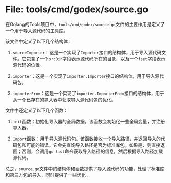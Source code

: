 # File: tools/cmd/godex/source.go

在Golang的Tools项目中，`tools/cmd/godex/source.go`文件的主要作用是定义了一个用于导入源代码的工具库。

该文件中定义了以下几个结构体：

1. `sourceImporter`：这是一个实现了`Importer`接口的结构体，用于导入源代码文件。它包含了一个`srcDir`字段表示源代码所在的目录，以及一个`fset`字段表示源代码的位置。

2. `importer`：这是一个实现了`importer.Importer`接口的结构体，用于导入源代码包。

3. `importerFrom`：这是一个实现了`importer.ImporterFrom`接口的结构体，用于从一个已存在的导入器中获取导入源代码包的优化。

文件中还定义了以下几个函数：

1. `init`函数：初始化导入器的全局数据。该函数会初始化一些全局变量，并注册导入器。

2. `Import`函数：用于导入源代码包。该函数接收一个导入路径，并返回导入的代码包和可能的错误。它会先查询导入路径是否为标准库包，如果是，则直接返回；否则，会调用`go list`命令获取导入路径的信息，然后根据导入路径加载源代码。

总之，`source.go`文件中的结构体和函数提供了导入源代码的功能，处理了标准库和第三方包的导入，同时提供了一些优化。

